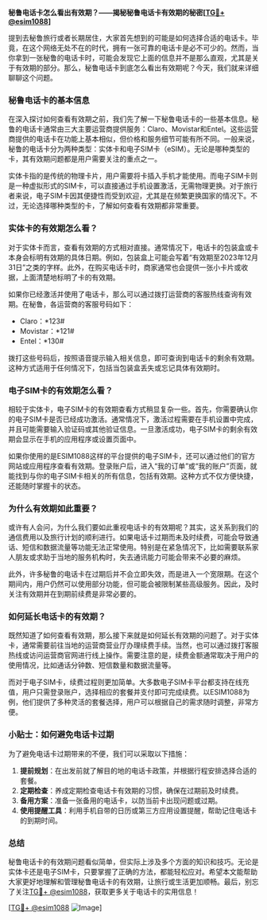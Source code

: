 **秘鲁电话卡怎么看出有效期？——揭秘秘鲁电话卡有效期的秘密[[TG💪+ @esim1088](https://t.me/s/esim1088)]**

提到去秘鲁旅行或者长期居住，大家首先想到的可能是如何选择合适的电话卡。毕竟，在这个网络无处不在的时代，拥有一张可靠的电话卡是必不可少的。然而，当你拿到一张秘鲁的电话卡时，可能会发现它上面的信息并不是那么直观，尤其是关于有效期的部分。那么，秘鲁电话卡到底怎么看出有效期呢？今天，我们就来详细聊聊这个问题。

### 秘鲁电话卡的基本信息

在深入探讨如何查看有效期之前，我们先了解一下秘鲁电话卡的一些基本信息。秘鲁的电话卡通常由三大主要运营商提供服务：Claro、Movistar和Entel。这些运营商提供的电话卡在功能上基本相似，但价格和服务细节可能有所不同。一般来说，秘鲁的电话卡分为两种类型：实体卡和电子SIM卡（eSIM）。无论是哪种类型的卡，其有效期问题都是用户需要关注的重点之一。

实体卡指的是传统的物理卡片，用户需要将卡插入手机才能使用。而电子SIM卡则是一种虚拟形式的SIM卡，可以直接通过手机设置激活，无需物理更换。对于旅行者来说，电子SIM卡因其便捷性而受到欢迎，尤其是在频繁更换国家的情况下。不过，无论选择哪种类型的卡，了解如何查看有效期都非常重要。

### 实体卡的有效期怎么看？

对于实体卡而言，查看有效期的方式相对直接。通常情况下，电话卡的包装盒或卡本身会标明有效期的具体日期。例如，包装盒上可能会写着“有效期至2023年12月31日”之类的字样。此外，在购买电话卡时，商家通常也会提供一张小卡片或收据，上面清楚地标明了卡的有效期。

如果你已经激活并使用了电话卡，那么可以通过拨打运营商的客服热线查询有效期。在秘鲁，各运营商的客服号码如下：

- Claro：*123#
- Movistar：*121#
- Entel：*130#

拨打这些号码后，按照语音提示输入相关信息，即可查询到电话卡的剩余有效期。这种方式适用于任何情况下，包括当包装盒丢失或忘记具体有效期时。

### 电子SIM卡的有效期怎么看？

相较于实体卡，电子SIM卡的有效期查看方式稍显复杂一些。首先，你需要确认你的电子SIM卡是否已经成功激活。通常情况下，激活过程需要在手机设置中完成，并且可能需要输入验证码或其他验证信息。一旦激活成功，电子SIM卡的剩余有效期会显示在手机的应用程序或设置页面中。

如果你使用的是ESIM1088这样的平台提供的电子SIM卡，还可以通过他们的官方网站或应用程序查看有效期。登录账户后，进入“我的订单”或“我的账户”页面，就能找到与你的电子SIM卡相关的所有信息，包括有效期。这种方式不仅方便快捷，还能随时掌握卡的状态。

### 为什么有效期如此重要？

或许有人会问，为什么我们要如此重视电话卡的有效期呢？其实，这关系到我们的通信费用以及旅行计划的顺利进行。如果电话卡过期而未及时续费，可能会导致通话、短信和数据流量等功能无法正常使用。特别是在紧急情况下，比如需要联系家人朋友或求助于当地的服务机构时，失去通讯能力可能会带来不必要的麻烦。

此外，许多秘鲁的电话卡在过期后并不会立即失效，而是进入一个宽限期。在这个期间内，用户仍然可以使用部分功能，但可能会被限制某些高级服务。因此，及时关注有效期并在到期前续费是非常必要的。

### 如何延长电话卡的有效期？

既然知道了如何查看有效期，那么接下来就是如何延长有效期的问题了。对于实体卡，通常需要前往当地的运营商营业厅办理续费手续。当然，也可以通过拨打客服热线或访问运营商官网进行线上操作。需要注意的是，续费金额通常取决于用户的使用情况，比如通话分钟数、短信数量和数据流量等。

而对于电子SIM卡，续费过程则更加简单。大多数电子SIM卡平台都支持在线充值，用户只需登录账户，选择相应的套餐并支付即可完成续费。以ESIM1088为例，他们提供了多种灵活的套餐选择，用户可以根据自己的需求随时调整，非常方便。

### 小贴士：如何避免电话卡过期

为了避免电话卡过期带来的不便，我们可以采取以下措施：

1. **提前规划**：在出发前就了解目的地的电话卡政策，并根据行程安排选择合适的套餐。
2. **定期检查**：养成定期检查电话卡有效期的习惯，确保在过期前及时续费。
3. **备用方案**：准备一张备用的电话卡，以防当前卡出现问题或过期。
4. **使用提醒工具**：利用手机自带的日历或第三方应用设置提醒，帮助记住电话卡的到期时间。

### 总结

秘鲁电话卡的有效期问题看似简单，但实际上涉及多个方面的知识和技巧。无论是实体卡还是电子SIM卡，只要掌握了正确的方法，都能轻松应对。希望本文能帮助大家更好地理解和管理秘鲁电话卡的有效期，让旅行或生活更加顺畅。最后，别忘了关注[TG💪+ @esim1088](https://t.me/s/esim1088)，获取更多关于电话卡的实用信息！

[[TG💪+ @esim1088](https://t.me/s/esim1088) ![Image](https://i.postimg.cc/4NQfJmqS/Snipaste-2025-05-13-00-14-12.png)]